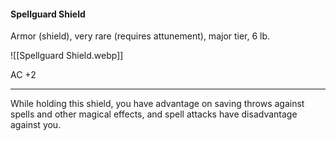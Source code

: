 #### Spellguard Shield

Armor (shield), very rare (requires attunement), major tier, 6 lb.

![[Spellguard Shield.webp]]

AC +2

---

While holding this shield, you have advantage on saving throws against spells and other magical effects, and spell attacks have disadvantage against you.